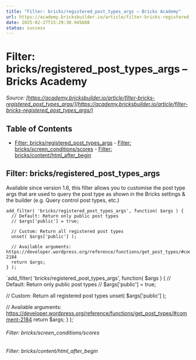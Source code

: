 ```yaml
---
title: "Filter: bricks/registered_post_types_args – Bricks Academy"
url: https://academy.bricksbuilder.io/article/filter-bricks-registered_post_types_args/
date: 2025-02-27T15:29:38.945688
status: success
---
```


# Filter: bricks/registered_post_types_args – Bricks Academy

*Source: [https://academy.bricksbuilder.io/article/filter-bricks-registered_post_types_args/](https://academy.bricksbuilder.io/article/filter-bricks-registered_post_types_args/)*

## Table of Contents

- [Filter: bricks/registered_post_types_args](#filter-bricksregisteredposttypesargs)
        - [Filter: bricks/screen_conditions/scores](#filter-bricksscreenconditionsscores)
        - [Filter: bricks/content/html_after_begin](#filter-brickscontenthtmlafterbegin)

## Filter: bricks/registered_post_types_args

Available since version 1.6, this filter allows you to customise the post type args that are used to query the post type as shown in the Bricks settings & the builder (e.g. Query control post types, etc.)

```
add_filter( 'bricks/registered_post_types_args', function( $args ) {
  // Default: Return only public post types
  // $args['public'] = true;

  // Custom: Return all registered post types
  unset( $args['public'] );

  // Available arguments: https://developer.wordpress.org/reference/functions/get_post_types/#comment-2184
  return $args;
} );
```

`add_filter( 'bricks/registered_post_types_args', function( $args ) {
  // Default: Return only public post types
  // $args['public'] = true;

  // Custom: Return all registered post types
  unset( $args['public'] );

  // Available arguments: https://developer.wordpress.org/reference/functions/get_post_types/#comment-2184
  return $args;
} );`

###### Filter: bricks/screen_conditions/scores

###### Filter: bricks/content/html_after_begin

